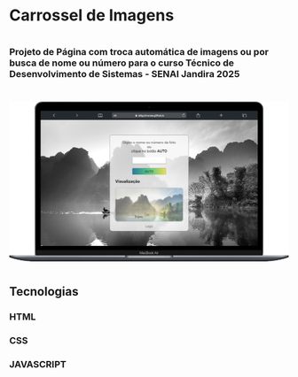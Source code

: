 # Carrossel de Imagens

#

### Projeto de Página com troca automática de imagens ou por busca de nome ou número para o curso Técnico de Desenvolvimento de Sistemas - SENAI Jandira 2025

#

![alt text](image.png)

#

## Tecnologias

### HTML

### CSS

### JAVASCRIPT
